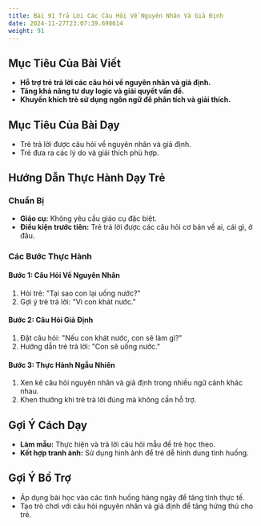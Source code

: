 ```yaml
---
title: Bài 91 Trả Lời Các Câu Hỏi Về Nguyên Nhân Và Giả Định
date: 2024-11-27T23:07:39.698614
weight: 91
---
```


## Mục Tiêu Của Bài Viết
- **Hỗ trợ trẻ trả lời các câu hỏi về nguyên nhân và giả định.**
- **Tăng khả năng tư duy logic và giải quyết vấn đề.**
- **Khuyến khích trẻ sử dụng ngôn ngữ để phân tích và giải thích.**

## Mục Tiêu Của Bài Dạy
- Trẻ trả lời được câu hỏi về nguyên nhân và giả định.
- Trẻ đưa ra các lý do và giải thích phù hợp.

## Hướng Dẫn Thực Hành Dạy Trẻ

### Chuẩn Bị
- **Giáo cụ:** Không yêu cầu giáo cụ đặc biệt.
- **Điều kiện trước tiên:** Trẻ trả lời được các câu hỏi cơ bản về ai, cái gì, ở đâu.

### Các Bước Thực Hành
#### Bước 1: Câu Hỏi Về Nguyên Nhân
1. Hỏi trẻ: "Tại sao con lại uống nước?"
2. Gợi ý trẻ trả lời: "Vì con khát nước."

#### Bước 2: Câu Hỏi Giả Định
1. Đặt câu hỏi: "Nếu con khát nước, con sẽ làm gì?"
2. Hướng dẫn trẻ trả lời: "Con sẽ uống nước."

#### Bước 3: Thực Hành Ngẫu Nhiên
1. Xen kẽ câu hỏi nguyên nhân và giả định trong nhiều ngữ cảnh khác nhau.
2. Khen thưởng khi trẻ trả lời đúng mà không cần hỗ trợ.

## Gợi Ý Cách Dạy
- **Làm mẫu:** Thực hiện và trả lời câu hỏi mẫu để trẻ học theo.
- **Kết hợp tranh ảnh:** Sử dụng hình ảnh để trẻ dễ hình dung tình huống.

## Gợi Ý Bổ Trợ
- Áp dụng bài học vào các tình huống hàng ngày để tăng tính thực tế.
- Tạo trò chơi với câu hỏi nguyên nhân và giả định để tăng hứng thú cho trẻ.

